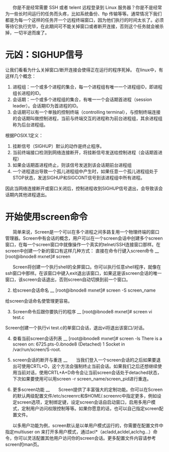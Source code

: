 &nbsp;&nbsp;&nbsp;&nbsp;&nbsp;&nbsp;你是不是经常需要 SSH 或者 telent 远程登录到 Linux 服务器？你是不是经常为一些长时间运行的任务而头疼，比如系统备份、ftp 传输等等。通常情况下我们都是为每一个这样的任务开一个远程终端窗口，因为他们执行的时间太长了。必须等待它执行完毕，在此期间可不能关掉窗口或者断开连接，否则这个任务就会被杀掉，一切半途而废了。

元凶：SIGHUP信号
==
让我们看看为什么关掉窗口/断开连接会使得正在运行的程序死掉。
在linux中，有这样几个概念：
1. 进程组：一个或多个进程的集合，每一个进程组有唯一一个进程组ID，即进程组长进程的ID。
2. 会话期：一个或多个进程组的集合，有唯一一个会话期首进程（session leader）。会话期ID为首进程的ID。
3. 会话期可以有一个单独的控制终端（controlling terminal），与控制终端连接的会话期叫做控制进程，当前与终端交互的进程称为前台进程组，其余进程组称为后台进程组。

根据POSIX.1定义：
1. 挂断信号（SIGHUP）默认的动作是终止程序。
2. 当前终端接口检测到网络连接断开，将挂断信号发送给控制进程（会话期首进程）
3. 如果会话期首进程终止，则该信号发送到该会话期前台进程组
4. 一个进程退出导致一个孤儿进程组中产生时，如果任意一个孤儿进程组处于STOP状态，发送SIGHUP和SIGCONT信号到该进程组中所有进程。

因此当网络连接断开或窗口关闭后，控制进程收到SIGHUP信号退出，会导致该会话期内其他进程退出。

开始使用screen命令
==
&nbsp;&nbsp;&nbsp;&nbsp;&nbsp;&nbsp;简单来说，Screen是一个可以在多个进程之间多路复用一个物理终端的窗口管理器。Screen中有会话的概念，用户可以在一个screen会话中创建多个screen窗口，在每一个screen窗口中就像操作一个真实的telnet/SSH连接窗口那样。在screen中创建一个新的窗口有这样几种方式：
直接在命令行键入screen命令
__
    [root@ibnode8 mxnet]# screen

&nbsp;&nbsp;&nbsp;&nbsp;&nbsp;&nbsp;Screen将创建一个执行shell的全屏窗口。你可以执行任意shell程序，就像在ssh窗口中那样。在该窗口中键入exit退出该窗口，如果这是该screen会话的唯一窗口，该screen会话退出，否则screen自动切换到前一个窗口。

2. 给screen会话命名
__
    [root@ibnode8 mxnet]# screen -S screen_name

给screen会话命名使管理更容易。

3. Screen命令后跟你要执行的程序
__
    [root@ibnode8 mxnet]# screen vi test.c

Screen创建一个执行vi test.c的单窗口会话，退出vi将退出该窗口/对话。

4. 查看当前screen会话列表
__
    [root@ibnode8 mxnet]# screen -ls
    There is a screen on:
	    6725.pts-0.ibnode8	(Detached)
    1 Socket in /var/run/screen/S-root.

5. screen会话的断开与重连
__
&nbsp;&nbsp;&nbsp;&nbsp;&nbsp;&nbsp;当我们登入一个screen会话的之后如果要退出可使用CRTL+D，这个方法会强制终止当前会话。如果我们之后还想继续使用当前对话，使用CRTL+A+D命令会让当前screen会话处于detached状态，下次如果要使用可以用screen -r screen_name/screen_pid进行重连。

6. 更多screen功能
__
&nbsp;&nbsp;&nbsp;&nbsp;&nbsp;&nbsp;Screen提供了丰富强大的定制功能。你可以在Screen的默认两级配置文件/etc/screenrc和$HOME/.screenrc中指定更多，例如设定screen选项，定制绑定键，设定screen会话自启动窗口，启用多用户模式，定制用户访问权限控制等等。如果你愿意的话，也可以自己指定screen配置文件。

&nbsp;&nbsp;&nbsp;&nbsp;&nbsp;&nbsp;以多用户功能为例，screen默认是以单用户模式运行的，你需要在配置文件中指定multiuser on 来打开多用户模式，通过acl*（acladd,acldel,aclchg...）命令，你可以灵活配置其他用户访问你的screen会话。更多配置文件内容请参考screen的man页。
